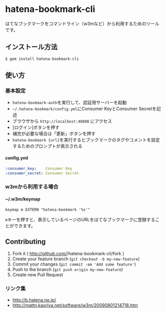 # hatena-bookmark-cli

はてなブックマークをコマンドライン（w3mなど）から利用するためのツールです。

## インストール方法

    $ gem install hatena-bookmark-cli

## 使い方

### 基本設定

* `hatena-bookmark-auth`を実行して、認証用サーバーを起動
* `~/.hatena-bookmark/config.yml`にConsumer KeyとConsumer Secretを記述
* ブラウザから `http://localhost:48080` にアクセス
* [ログイン]ボタンを押す
* 補完が必要な場合は「更新」ボタンを押す
* `hatena-bookmark {url}`を実行するとブックマークのタグやコメントを設定するためのプロンプトが表示される

#### config.yml

```yaml
:consumer_key:    Consumer Key
:consumer_secret: Consumer Secret

```

### w3mから利用する場合

#### ~/.w3m/keymap

```
keymap m EXTERN "hatena-bookmark '%s'"
```

`m`キーを押すと、表示しているページのURLをはてなブックマークに登録することができます。

## Contributing

1. Fork it ( http://github.com/<my-github-username>/hatena-bookmark-cli/fork )
2. Create your feature branch (`git checkout -b my-new-feature`)
3. Commit your changes (`git commit -am 'Add some feature'`)
4. Push to the branch (`git push origin my-new-feature`)
5. Create new Pull Request

### リンク集

* http://b.hatena.ne.jp/
* http://mattn.kaoriya.net/software/w3m/20090801214718.htm

